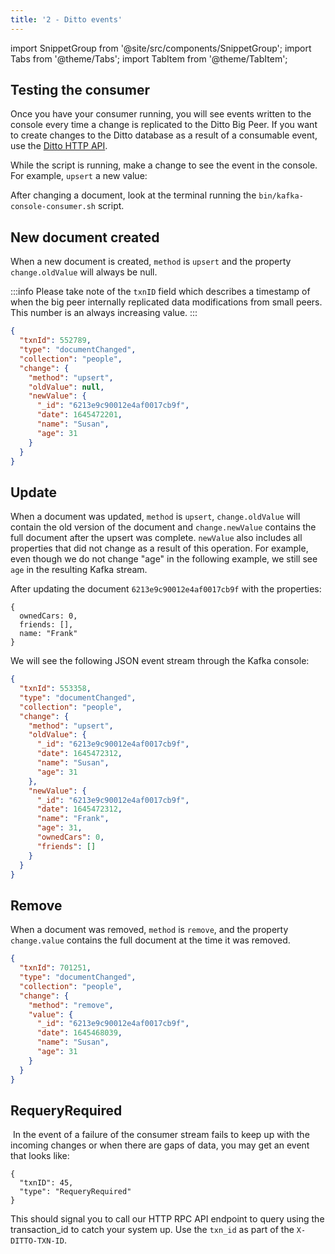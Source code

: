 ```yaml
---
title: '2 - Ditto events'
---
```


import SnippetGroup from '@site/src/components/SnippetGroup';
import Tabs from '@theme/Tabs';
import TabItem from '@theme/TabItem';

## Testing the consumer

Once you have your consumer running, you will see events written to the console
every time a change is replicated to the Ditto Big Peer.  If you want to create
changes to the Ditto database as a result of a consumable event, use the [Ditto
HTTP API](/http/common/concepts/writing).


While the script is running, make a change to see the event in the console. For example, `upsert` a new value:

<SnippetGroup name='upsert' />

After changing a document, look at the terminal running the `bin/kafka-console-consumer.sh` script. 

## New document created

When a new document is created, `method` is `upsert` and the property `change.oldValue` will always be null.

:::info
Please take note of the `txnID` field which describes a timestamp of when the big peer internally replicated data modifications from small peers. This number is an always increasing value.
:::

```json
{
  "txnId": 552789,
  "type": "documentChanged",
  "collection": "people",
  "change": {
    "method": "upsert",
    "oldValue": null,
    "newValue": {
      "_id": "6213e9c90012e4af0017cb9f",
      "date": 1645472201,
      "name": "Susan",
      "age": 31
    }
  }
}
```


## Update

When a document was updated, `method` is `upsert`, `change.oldValue` will contain the old version of the document and `change.newValue` contains the full document after the upsert was complete. `newValue` also includes all properties that did not change as a result of this operation. For example, even though we do not change "age" in the following example, we still see `age` in the resulting Kafka stream. 

After updating the document `6213e9c90012e4af0017cb9f` with the properties:
```
{
  ownedCars: 0, 
  friends: [], 
  name: "Frank"
}
```

We will see the following JSON event stream through the Kafka console:

```json
{
  "txnId": 553358,
  "type": "documentChanged",
  "collection": "people",
  "change": {
    "method": "upsert",
    "oldValue": {
      "_id": "6213e9c90012e4af0017cb9f",
      "date": 1645472312,
      "name": "Susan",
      "age": 31
    },
    "newValue": {
      "_id": "6213e9c90012e4af0017cb9f",
      "date": 1645472312,
      "name": "Frank",
      "age": 31,
      "ownedCars": 0,
      "friends": []
    }
  }
}
```


## Remove

When a document was removed, `method` is `remove`, and the property `change.value` contains the full document at the time it was removed. 

```json
{
  "txnId": 701251,
  "type": "documentChanged",
  "collection": "people",
  "change": {
    "method": "remove",
    "value": {
      "_id": "6213e9c90012e4af0017cb9f",
      "date": 1645468039,
      "name": "Susan",
      "age": 31 
    }
  }
}
```

## RequeryRequired
​
In the event of a failure of the consumer stream fails to keep up with the incoming changes or when there are gaps of data, you may get an event that looks like:
​
```jsonc
{
  "txnID": 45,
  "type": "RequeryRequired"
}
```

This should signal you to call our HTTP RPC API endpoint to query using the transaction_id to catch your system up. Use the `txn_id` as part of the `X-DITTO-TXN-ID`. 
